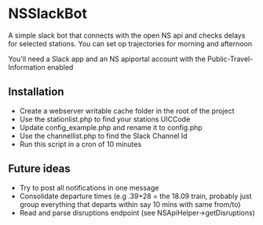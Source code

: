 # NSSlackBot
A simple slack bot that connects with the open NS api and checks delays for selected stations.
You can set op trajectories for morning and afternoon

You'll need a Slack app and an NS apiportal account with the Public-Travel-Information enabled

## Installation
- Create a webserver writable cache folder in the root of the project 
- Use the stationlist.php to find your stations UICCode
- Update config_example.php and rename it to config.php
- Use the channellist.php to find the Slack Channel Id 
- Run this script in a cron of 10 minutes

## Future ideas
- Try to post all notifications in one message
- Consolidate departure times (e.g .39+28 = the 18.09 train, probably just group everything that departs within say 10 mins with same from/to)
- Read and parse disruptions endpoint (see NSApiHelper->getDisruptions)
